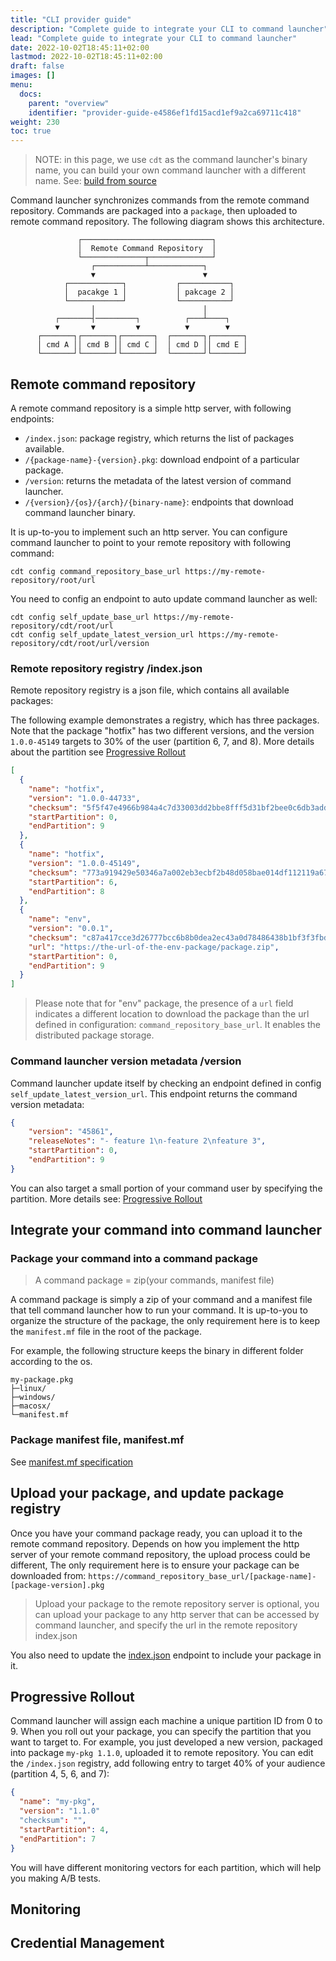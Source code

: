```yaml
---
title: "CLI provider guide"
description: "Complete guide to integrate your CLI to command launcher"
lead: "Complete guide to integrate your CLI to command launcher"
date: 2022-10-02T18:45:11+02:00
lastmod: 2022-10-02T18:45:11+02:00
draft: false
images: []
menu:
  docs:
    parent: "overview"
    identifier: "provider-guide-e4586ef1fd15acd1ef9a2ca69711c418"
weight: 230
toc: true
---
```



> NOTE: in this page, we use `cdt` as the command launcher's binary name, you can build your own command launcher with a different name. See: [build from source](../../quickstart/build-from-source)

Command launcher synchronizes commands from the remote command repository. Commands are packaged into a `package`, then uploaded to remote command repository. The following diagram shows this architecture.

```text
               ┌─────────────────────────────┐
               │  Remote Command Repository  │
               └──────────────┬──────────────┘
                  ┌───────────┴────────────┐
                  ▼                        ▼
            ┌────────────┐           ┌───────────┐
            │  pacakge 1 │           │ pakcage 2 │
            └────────────┘           └───────────┘
                  │                        │
          ┌───────┤─────────┐          ┌───┴────┐
          ▼       ▼         ▼          ▼        ▼
      ┌───────┐┌───────┐┌───────┐  ┌───────┐┌───────┐
      │ cmd A ││ cmd B ││ cmd C │  │ cmd D ││ cmd E │
      └───────┘└───────┘└───────┘  └───────┘└───────┘
```

## Remote command repository

A remote command repository is a simple http server, with following endpoints:

- `/index.json`: package registry, which returns the list of packages available.
- `/{package-name}-{version}.pkg`: download endpoint of a particular package.
- `/version`: returns the metadata of the latest version of command launcher.
- `/{version}/{os}/{arch}/{binary-name}`: endpoints that download command launcher binary.

It is up-to-you to implement such an http server. You can configure command launcher to point to your remote repository with following command:

```shell
cdt config command_repository_base_url https://my-remote-repository/root/url
```

You need to config an endpoint to auto update command launcher as well:

```shell
cdt config self_update_base_url https://my-remote-repository/cdt/root/url
cdt config self_update_latest_version_url https://my-remote-repository/cdt/root/url/version
```

### Remote repository registry /index.json

Remote repository registry is a json file, which contains all available packages:

The following example demonstrates a registry, which has three packages. Note that the package "hotfix" has two different versions, and the version `1.0.0-45149` targets to 30% of the user (partition 6, 7, and 8). More details about the partition see [Progressive Rollout](#progressive-rollout)

```json
[
  {
    "name": "hotfix",
    "version": "1.0.0-44733",
    "checksum": "5f5f47e4966b984a4c7d33003dd2bbe8fff5d31bf2bee0c6db3add099e4542b3",
    "startPartition": 0,
    "endPartition": 9
  },
  {
    "name": "hotfix",
    "version": "1.0.0-45149",
    "checksum": "773a919429e50346a7a002eb3ecbf2b48d058bae014df112119a67fc7d9a3598",
    "startPartition": 6,
    "endPartition": 8
  },
  {
    "name": "env",
    "version": "0.0.1",
    "checksum": "c87a417cce3d26777bcc6b8b0dea2ec43a0d78486438b1bf3f3fbd2cafc2c7cc",
    "url": "https://the-url-of-the-env-package/package.zip",
    "startPartition": 0,
    "endPartition": 9
  }
]
```

> Please note that for "env" package, the presence of a `url` field indicates a different location to download the package than the url defined in configuration: `command_repository_base_url`. It enables the distributed package storage.

### Command launcher version metadata /version

Command launcher update itself by checking an endpoint defined in config `self_update_latest_version_url`. This endpoint returns the command version metadata:

```json
{
    "version": "45861",
    "releaseNotes": "- feature 1\n-feature 2\nfeature 3",
    "startPartition": 0,
    "endPartition": 9
}
```

You can also target a small portion of your command user by specifying the partition. More details see: [Progressive Rollout](#progressive-rollout)

## Integrate your command into command launcher

### Package your command into a command package

> A command package = zip(your commands, manifest file)

A command package is simply a zip of your command and a manifest file that tell command launcher how to run your command. It is up-to-you to organize the structure of the package, the only requirement here is to keep the `manifest.mf` file in the root of the package.

For example, the following structure keeps the binary in different folder according to the os.

```text
my-package.pkg
├─linux/
├─windows/
├─macosx/
└─manifest.mf
```

### Package manifest file, manifest.mf

See [manifest.mf specification](../manifest)

## Upload your package, and update package registry

Once you have your command package ready, you can upload it to the remote command repository. Depends on how you implement the http server of your remote command repository, the upload process could be different, The only requirement here is to ensure your package can be downloaded from: `https://command_repository_base_url/[package-name]-[package-version].pkg`

> Upload your package to the remote repository server is optional, you can upload your package to any http server that can be accessed by command launcher, and specify the url in the remote repository index.json

You also need to update the [index.json](#remote-repository-registry-indexjson) endpoint to include your package in it.

## Progressive Rollout

Command launcher will assign each machine a unique partition ID from 0 to 9. When you roll out your package, you can specify the partition that you want to target to. For example, you just developed a new version, packaged into package `my-pkg 1.1.0`, uploaded it to remote repository. You can edit the `/index.json` registry, add following entry to target 40% of your audience (partition 4, 5, 6, and 7):

```json
{
  "name": "my-pkg",
  "version": "1.1.0"
  "checksum": "",
  "startPartition": 4,
  "endPartition": 7
}
```

You will have different monitoring vectors for each partition, which will help you making A/B tests.

## Monitoring

## Credential Management
